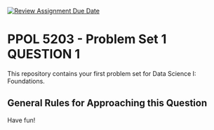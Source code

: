 [![Review Assignment Due Date](https://classroom.github.com/assets/deadline-readme-button-22041afd0340ce965d47ae6ef1cefeee28c7c493a6346c4f15d667ab976d596c.svg)](https://classroom.github.com/a/VYCD50T6)
# PPOL 5203 - Problem Set 1 QUESTION 1

This repository contains your first problem set for Data Science I: Foundations. 


## General Rules for Approaching this Question

Have fun!









